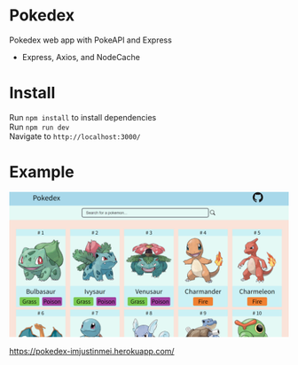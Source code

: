 # Pokedex

Pokedex web app with PokeAPI and Express

- Express, Axios, and NodeCache

# Install

Run `npm install` to install dependencies  
Run `npm run dev`  
Navigate to `http://localhost:3000/`

# Example
![example site](https://github.com/imjustinmei/pokedex/blob/main/Images/example.png?raw=true)

https://pokedex-imjustinmei.herokuapp.com/
